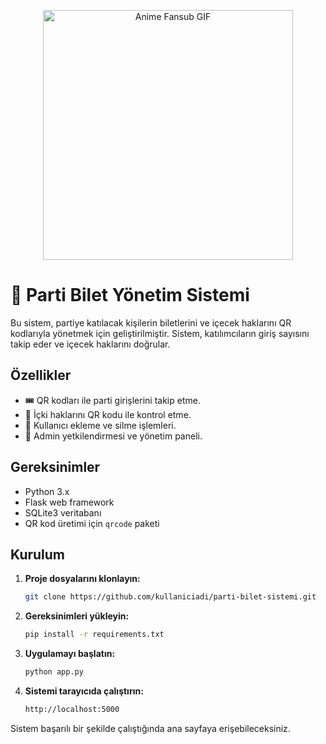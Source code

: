 
<p align="center"> <img src="https://media1.tenor.com/m/U-dCikr2sLIAAAAC/menhera.gif" alt="Anime Fansub GIF" width="400" /> </p>


# 🎫 Parti Bilet Yönetim Sistemi
Bu sistem, partiye katılacak kişilerin biletlerini ve içecek haklarını QR kodlarıyla yönetmek için geliştirilmiştir. Sistem, katılımcıların giriş sayısını takip eder ve içecek haklarını doğrular.

## Özellikler
- 🎟️ QR kodları ile parti girişlerini takip etme.
- 🥤 İçki haklarını QR kodu ile kontrol etme.
- 👤 Kullanıcı ekleme ve silme işlemleri.
- 🔑 Admin yetkilendirmesi ve yönetim paneli.

## Gereksinimler
- Python 3.x
- Flask web framework
- SQLite3 veritabanı
- QR kod üretimi için `qrcode` paketi

## Kurulum
1. **Proje dosyalarını klonlayın:**
    ```bash
    git clone https://github.com/kullaniciadi/parti-bilet-sistemi.git
    ```

2. **Gereksinimleri yükleyin:**
    ```bash
    pip install -r requirements.txt
    ```

3. **Uygulamayı başlatın:**
    ```bash
    python app.py
    ```

4. **Sistemi tarayıcıda çalıştırın:**
    ```bash
    http://localhost:5000
    ```

Sistem başarılı bir şekilde çalıştığında ana sayfaya erişebileceksiniz.
